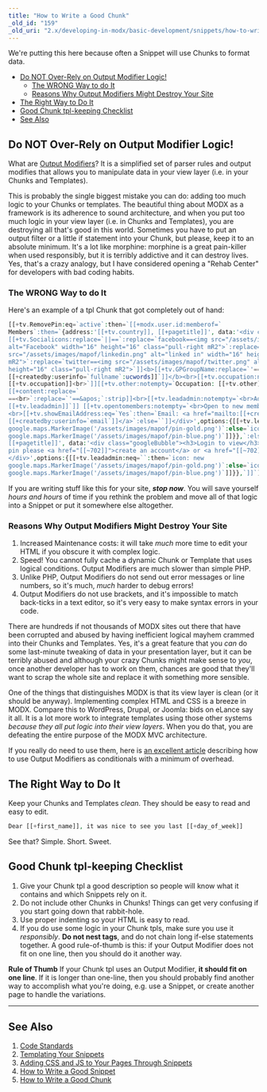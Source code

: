 ```yaml
---
title: "How to Write a Good Chunk"
_old_id: "159"
_old_uri: "2.x/developing-in-modx/basic-development/snippets/how-to-write-a-good-chunk"
---
```


We're putting this here because often a Snippet will use Chunks to format data.

- [Do NOT Over-Rely on Output Modifier Logic!](#do-not-over-rely-on-output-modifier-logic)
  - [The WRONG Way to do It](#the-wrong-way-to-do-it)
  - [Reasons Why Output Modifiers Might Destroy Your Site](#reasons-why-output-modifiers-might-destroy-your-site)
- [The Right Way to Do It](#the-right-way-to-do-it)
- [Good Chunk tpl-keeping Checklist](#good-chunk-tpl-keeping-checklist)
- [See Also](#see-also)



## Do NOT Over-Rely on Output Modifier Logic! 

What are [Output Modifiers](making-sites-with-modx/customizing-content/input-and-output-filters-(output-modifiers) "PHx")? It is a simplified set of parser rules and output modifies that allows you to manipulate data in your view layer (i.e. in your Chunks and Templates).

This is probably the single biggest mistake you can do: adding too much logic to your Chunks or templates. The beautiful thing about MODX as a framework is its adherence to sound architecture, and when you put too much logic in your view layer (i.e. in Chunks and Templates), you are destroying all that's good in this world. Sometimes you have to put an output filter or a little if statement into your Chunk, but please, keep it to an absolute minimum. It's a lot like morphine: morphine is a great pain-killer when used responsibly, but it is terribly addictive and it can destroy lives. Yes, that's a crazy analogy, but I have considered opening a "Rehab Center" for developers with bad coding habits.

### The WRONG Way to do It 

Here's an example of a tpl Chunk that got completely out of hand:

``` php 
[[+tv.RemovePin:eq=`active`:then=`[[+modx.user.id:memberof=`
Members`:then=`{address:'[[+tv.country]], [[+pagetitle]]', data:'<div class="googleBubble">
[[+tv.Socialicons:replace=`||==`:replace=`facebook==<img src="/assets/images/mapof/facebook.png"
alt="Facebook" width="16" height="16" class="pull-right mR2">`:replace=`linkedin==<img 
src="/assets/images/mapof/linkedin.png" alt="linked in" width="16" height="16" class="pull-right 
mR2">`:replace=`twitter==<img src="/assets/images/mapof/twitter.png" alt="twitter" width="16" 
height="16" class="pull-right mR2">`]]<b>[[+tv.GPGroupName:replace=`'==&apos;`:default=`Dr 
[[+createdby:userinfo=`fullname`:ucwords]]`]]</b><br>[[+tv.occupation:notempty=`Occupation: 
[[+tv.occupation]]<br>`]][[+tv.other:notempty=`Occupation: [[+tv.other]]<br><br>`]]
[[+content:replace=`
==<br>`:replace=`'==&apos;`:strip]]<br>[[+tv.leadadmin:notempty=`<br>Admin contact: 
[[+tv.leadadmin]]`]] [[+tv.opentomembers:notempty=`<br>Open to new members?: [[+tv.opentomembers]]`]]
<br>[[+tv.showEmailAddress:eq=`Yes`:then=`Email: <a href="mailto:[[+createdby:userinfo=`email`]]">
[[+createdby:userinfo=`email`]]</a>`:else=``]]</div>',options:{[[+tv.leadadmin:neq=``:then=`icon: new
google.maps.MarkerImage('/assets/images/mapof/pin-gold.png')`:else=`icon: new
google.maps.MarkerImage('/assets/images/mapof/pin-blue.png')`]]}},`:else=`{address:'[[+tv.country]], 
[[+pagetitle]]', data:'<div class="googleBubble"><h3>Login to view</h3><p>To view the details of this 
pin please <a href="[[~702]]">create an account</a> or <a href="[[~702]]">login</a></p>
</div>',options:{[[+tv.leadadmin:neq=``:then=`icon: new
google.maps.MarkerImage('/assets/images/mapof/pin-gold.png')`:else=`icon: new
google.maps.MarkerImage('/assets/images/mapof/pin-blue.png')`]]}},`]]`]]
```

If you are writing stuff like this for your site, _**stop now**_. You will save yourself _hours and hours_ of time if you rethink the problem and move all of that logic into a Snippet or put it somewhere else altogether.

### Reasons Why Output Modifiers Might Destroy Your Site 

1. Increased Maintenance costs: it will take _much_ more time to edit your HTML if you obscure it with complex logic.
2. Speed! You cannot fully cache a dynamic Chunk or Template that uses logical conditions. Output Modifiers are much slower than simple PHP.
3. Unlike PHP, Output Modifiers do not send out error messages or line numbers, so it's much, _much_ harder to debug errors!
4. Output Modifiers do not use brackets, and it's impossible to match back-ticks in a text editor, so it's very easy to make syntax errors in your code.

There are hundreds if not thousands of MODX sites out there that have been corrupted and abused by having inefficient logical mayhem crammed into their Chunks and Templates. Yes, it's a great feature that you _can_ do some last-minute tweaking of data in your presentation layer, but it can be terribly abused and although your crazy Chunks might make sense to _you_, once another developer has to work on them, chances are good that they'll want to scrap the whole site and replace it with something more sensible.

One of the things that distinguishes MODX is that its view layer is clean (or it should be anyway). Implementing complex HTML and CSS is a breeze in MODX. Compare this to WordPress, Drupal, or Joomla: bids on eLance say it all. It is a lot more work to integrate templates using those other systems _because they all put logic into their view layers_. When you do that, you are defeating the entire purpose of the MODX MVC architecture.

If you really do need to use them, here is [an excellent article](http://modx.com/blog/2012/09/14/tags-as-the-result-or-how-conditionals-are-like-mosquitoes/) describing how to use Output Modifiers as conditionals with a minimum of overhead.

## The Right Way to Do It 

Keep your Chunks and Templates _clean_. They should be easy to read and easy to edit.

``` php 
Dear [[+first_name]], it was nice to see you last [[+day_of_week]]
```

See that? Simple. Short. Sweet.

## Good Chunk tpl-keeping Checklist 

1. Give your Chunk tpl a good description so people will know what it contains and which Snippets rely on it.
2. Do not include other Chunks in Chunks! Things can get very confusing if you start going down that rabbit-hole.
3. Use proper indenting so your HTML is easy to read.
4. If you do use some logic in your Chunk tpls, make sure you use it _responsibly_. **Do not nest tags**, and do not chain long if-else statements together. A good rule-of-thumb is this: if your Output Modifier does not fit on one line, then you should do it another way.

**Rule of Thumb**
If your Chunk tpl uses an Output Modifier, **it should fit on one line**. If it is longer than one-line, then you should probably find another way to accomplish what you're doing, e.g. use a Snippet, or create another page to handle the variations. 

- - - - - -

## See Also 

1. [Code Standards](developing-in-modx/code-standards "Code Standards")
2. [Templating Your Snippets](developing-in-modx/basic-development/snippets/templating-your-snippets)
3. [Adding CSS and JS to Your Pages Through Snippets](developing-in-modx/basic-development/snippets/adding-css-and-js-to-your-pages-through-snippets)
4. [How to Write a Good Snippet](developing-in-modx/basic-development/snippets/how-to-write-a-good-snippet)
5. [How to Write a Good Chunk](developing-in-modx/basic-development/snippets/how-to-write-a-good-chunk)